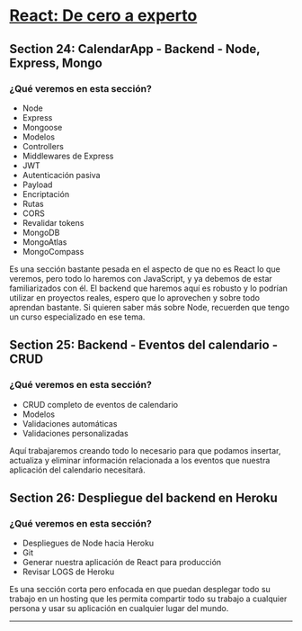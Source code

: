# [React: De cero a experto](https://www.udemy.com/course/react-cero-experto/)

## Section 24: CalendarApp - Backend - Node, Express, Mongo
### ¿Qué veremos en esta sección?
- Node
- Express
- Mongoose
- Modelos
- Controllers
- Middlewares de Express
- JWT
- Autenticación pasiva
- Payload
- Encriptación
- Rutas
- CORS
- Revalidar tokens
- MongoDB
- MongoAtlas
- MongoCompass

Es una sección bastante pesada en el aspecto de que no es React lo que veremos, pero todo lo haremos con JavaScript, y ya debemos de estar familiarizados con él.
El backend que haremos aquí es robusto y lo podrían utilizar en proyectos reales, espero que lo aprovechen y sobre todo aprendan bastante.
Si quieren saber más sobre Node, recuerden que tengo un curso especializado en ese tema.

## Section 25: Backend - Eventos del calendario - CRUD
### ¿Qué veremos en esta sección?
- CRUD completo de eventos de calendario
- Modelos
- Validaciones automáticas
- Validaciones personalizadas

Aquí trabajaremos creando todo lo necesario para que podamos insertar, actualiza y eliminar información relacionada a los eventos que nuestra aplicación del calendario necesitará.
## Section 26: Despliegue del backend en Heroku
### ¿Qué veremos en esta sección?
- Despliegues de Node hacia Heroku
- Git
- Generar nuestra aplicación de React para producción
- Revisar LOGS de Heroku

Es una sección corta pero enfocada en que puedan desplegar todo su trabajo en un hosting que les permita compartir todo su trabajo a cualquier persona y usar su aplicación en cualquier lugar del mundo.

---
